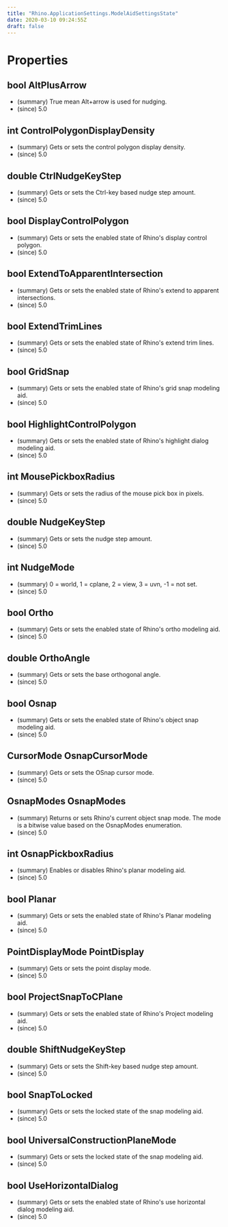 ```yaml
---
title: "Rhino.ApplicationSettings.ModelAidSettingsState"
date: 2020-03-10 09:24:55Z
draft: false
---
```


# Properties
## bool AltPlusArrow
- (summary) True mean Alt+arrow is used for nudging.
- (since) 5.0
## int ControlPolygonDisplayDensity
- (summary) Gets or sets the control polygon display density.
- (since) 5.0
## double CtrlNudgeKeyStep
- (summary) Gets or sets the Ctrl-key based nudge step amount.
- (since) 5.0
## bool DisplayControlPolygon
- (summary) Gets or sets the enabled state of Rhino's display control polygon.
- (since) 5.0
## bool ExtendToApparentIntersection
- (summary) Gets or sets the enabled state of Rhino's extend to apparent intersections.
- (since) 5.0
## bool ExtendTrimLines
- (summary) Gets or sets the enabled state of Rhino's extend trim lines.
- (since) 5.0
## bool GridSnap
- (summary) Gets or sets the enabled state of Rhino's grid snap modeling aid.
- (since) 5.0
## bool HighlightControlPolygon
- (summary) Gets or sets the enabled state of Rhino's highlight dialog modeling aid.
- (since) 5.0
## int MousePickboxRadius
- (summary) Gets or sets the radius of the mouse pick box in pixels.
- (since) 5.0
## double NudgeKeyStep
- (summary) Gets or sets the nudge step amount.
- (since) 5.0
## int NudgeMode
- (summary) 0 = world, 1 = cplane, 2 = view, 3 = uvn, -1 = not set.
- (since) 5.0
## bool Ortho
- (summary) Gets or sets the enabled state of Rhino's ortho modeling aid.
- (since) 5.0
## double OrthoAngle
- (summary) Gets or sets the base orthogonal angle.
- (since) 5.0
## bool Osnap
- (summary) Gets or sets the enabled state of Rhino's object snap modeling aid.
- (since) 5.0
## CursorMode OsnapCursorMode
- (summary) Gets or sets the OSnap cursor mode.
- (since) 5.0
## OsnapModes OsnapModes
- (summary) 
     Returns or sets Rhino's current object snap mode.
     The mode is a bitwise value based on the OsnapModes enumeration.
- (since) 5.0
## int OsnapPickboxRadius
- (summary) Enables or disables Rhino's planar modeling aid.
- (since) 5.0
## bool Planar
- (summary) Gets or sets the enabled state of Rhino's Planar modeling aid.
- (since) 5.0
## PointDisplayMode PointDisplay
- (summary) Gets or sets the point display mode.
- (since) 5.0
## bool ProjectSnapToCPlane
- (summary) Gets or sets the enabled state of Rhino's Project modeling aid.
- (since) 5.0
## double ShiftNudgeKeyStep
- (summary) Gets or sets the Shift-key based nudge step amount.
- (since) 5.0
## bool SnapToLocked
- (summary) Gets or sets the locked state of the snap modeling aid.
- (since) 5.0
## bool UniversalConstructionPlaneMode
- (summary) Gets or sets the locked state of the snap modeling aid.
- (since) 5.0
## bool UseHorizontalDialog
- (summary) Gets or sets the enabled state of Rhino's use horizontal dialog modeling aid.
- (since) 5.0
